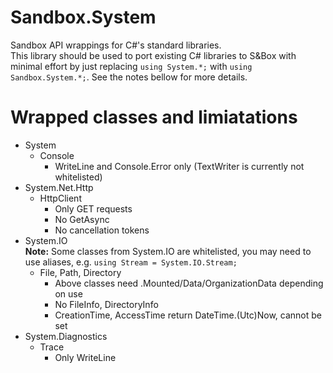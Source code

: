 # Sandbox.System
Sandbox API wrappings for C#'s standard libraries.  
This library should be used to port existing C# libraries to S&Box with minimal effort by just replacing `using System.*;` with `using Sandbox.System.*;`. See the notes bellow for more details.

# Wrapped classes and limiatations
* System
    * Console
        * WriteLine and Console.Error only (TextWriter is currently not whitelisted)
* System.Net.Http
    * HttpClient  
        * Only GET requests
        * No GetAsync
        * No cancellation tokens
* System.IO  
    **Note:** Some classes from System.IO are whitelisted, you may need to use aliases, e.g. `using Stream = System.IO.Stream;`
    * File, Path, Directory
        * Above classes need .Mounted/Data/OrganizationData depending on use
        * No FileInfo, DirectoryInfo
        * CreationTime, AccessTime return DateTime.(Utc)Now, cannot be set
* System.Diagnostics
    * Trace
        * Only WriteLine